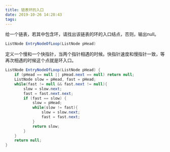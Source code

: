 ```yaml
---
title: 链表环的入口
date: 2019-10-26 14:28:43
tags: 
---
```

给一个链表，若其中包含环，请找出该链表的环的入口结点，否则，输出null。

```java
ListNode EntryNodeOfLoop(ListNode pHead) 
```
定义一个慢和一个快指针，当两个指针相遇的时候。快指针速度和慢指针一致，等再次相遇的时候这个点就是环入口。
```java
ListNode EntryNodeOfLoop(ListNode pHead) {
    if (pHead == null || pHead.next == null) return null;
    ListNode slow = pHead, fast = pHead;
    while(fast != null && fast.next != null){
        slow = slow.next;
        fast = fast.next.next;
        if (fast == slow) {
            slow = pHead;
            while(slow != fast){
                slow = slow.next;
                fast = fast.next;
            }
            return slow;
        }
    }
    return null;
}
```
